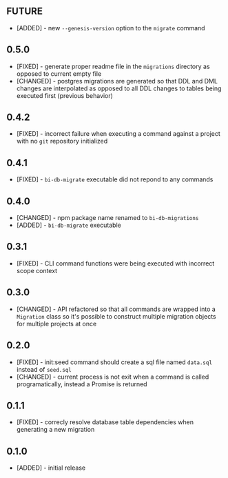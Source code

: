 ## FUTURE

* [ADDED] - new `--genesis-version` option to the `migrate` command

## 0.5.0

* [FIXED] - generate proper readme file in the `migrations` directory as opposed to current empty file
* [CHANGED] - postgres migrations are generated so that DDL and DML changes are interpolated as opposed to all DDL changes to tables being executed first (previous behavior)

## 0.4.2

* [FIXED] - incorrect failure when executing a command against a project with no `git` repository initialized

## 0.4.1

* [FIXED] - `bi-db-migrate` executable did not repond to any commands

## 0.4.0

* [CHANGED] - npm package name renamed to `bi-db-migrations`
* [ADDED] - `bi-db-migrate` executable

## 0.3.1

* [FIXED] - CLI command functions were being executed with incorrect scope context

## 0.3.0

* [CHANGED] - API refactored so that all commands are wrapped into a `Migration` class so it's possible to construct multiple migration objects for multiple projects at once

## 0.2.0

* [FIXED] - init:seed command should create a sql file named `data.sql` instead of `seed.sql`
* [CHANGED] - current process is not exit when a command is called programatically, instead a Promise is returned

## 0.1.1

* [FIXED] - correcly resolve database table dependencies when generating a new migration

## 0.1.0

* [ADDED] - initial release
